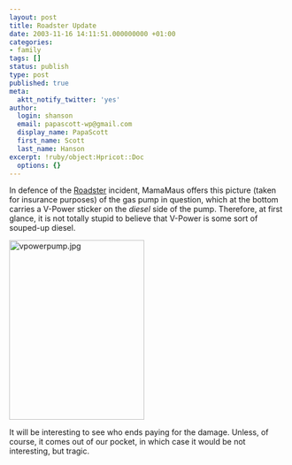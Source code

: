 ```yaml
---
layout: post
title: Roadster Update
date: 2003-11-16 14:11:51.000000000 +01:00
categories:
- family
tags: []
status: publish
type: post
published: true
meta:
  aktt_notify_twitter: 'yes'
author:
  login: shanson
  email: papascott-wp@gmail.com
  display_name: PapaScott
  first_name: Scott
  last_name: Hanson
excerpt: !ruby/object:Hpricot::Doc
  options: {}
---
```

<p>In defence of the <a href="http://www.papascott.de/2003/11/13/2701.php">Roadster</a> incident, MamaMaus offers this picture (taken for insurance purposes) of the gas pump in question, which at the bottom carries a V-Power sticker on the <em>diesel</em> side of the pump. Therefore, at first glance, it is not totally stupid to believe that V-Power is some sort of souped-up diesel.</p>
<p><img alt="vpowerpump.jpg" src="http://www.papascott.de/wordpress/wp-content/uploads/2003/11/vpowerpump.jpg" width="244" height="325" border="0" /></p>
<p>It will be interesting to see who ends paying for the damage. Unless, of course, it comes out of our pocket, in which case it would be not interesting, but tragic.</p>

